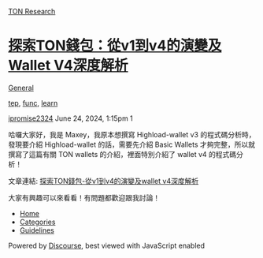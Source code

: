 [TON Research](/)

# [探索TON錢包：從v1到v4的演變及Wallet V4深度解析](/t/ton-v1-v4-wallet-v4/25883)

[General](/c/general/4) 

[tep](https://tonresear.ch/tag/tep), [func](https://tonresear.ch/tag/func), [learn](https://tonresear.ch/tag/learn)

    

[ipromise2324](https://tonresear.ch/u/ipromise2324)  June 24, 2024, 1:15pm  1

哈囉大家好，我是 Maxey，我原本想撰寫 Highload-wallet v3 的程式碼分析時，發現要介紹 Highload-wallet 的話，需要先介紹 Basic Wallets 才夠完整，所以就撰寫了這篇有關 TON wallets 的介紹，裡面特別介紹了 wallet v4 的程式碼分析！

文章連結: [探索TON錢包-從v1到v4的演變及wallet v4深度解析](https://medium.com/@ipromise2324/%E6%8E%A2%E7%B4%A2ton%E9%8C%A2%E5%8C%85-%E5%BE%9Ev1%E5%88%B0v4%E7%9A%84%E6%BC%94%E8%AE%8A%E5%8F%8Awallet-v4%E6%B7%B1%E5%BA%A6%E8%A7%A3%E6%9E%90-6d7dc562edf3)

大家有興趣可以來看看！有問題都歡迎跟我討論！

 

*   [Home](/)
*   [Categories](/categories)
*   [Guidelines](/guidelines)

Powered by [Discourse](https://www.discourse.org), best viewed with JavaScript enabled